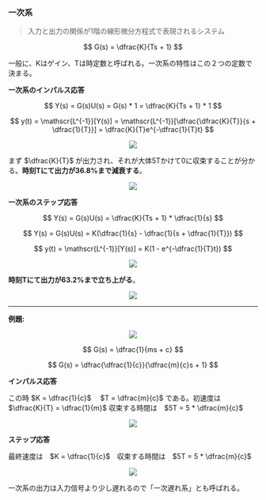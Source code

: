 ### 一次系
> 入力と出力の関係が1階の線形微分方程式で表現されるシステム

$$ 
  G(s) = \dfrac{K}{Ts + 1}
$$

一般に、Kはゲイン、Tは時定数と呼ばれる。一次系の特性はこの２つの定数で決まる。

**一次系のインパルス応答**

$$
  Y(s) = G(s)U(s) = G(s) * 1 = \dfrac{K}{Ts + 1} * 1
$$

$$ 
  y(t) = \mathscr{L^{-1}}[Y(s)] = \mathscr{L^{-1}}[\dfrac{\dfrac{K}{T}}{s + \dfrac{1}{T}}] = \dfrac{K}{T}e^{-\dfrac{1}{T}t}
$$

<p align="center">
    <img src="https://controlabo.com/wp-content/uploads/2020/12/1st_order_system_impulse_response.png"/>
</p>

まず $\dfrac{K}{T}$ が出力され、それが大体5Tかけて0に収束することが分かる。**時刻Tにて出力が36.8%まで減衰する**。

<p align="center">
    <img src="https://controlabo.com/wp-content/uploads/2023/06/1st_order_system_impulse_response_explain.png"/>
</p>

**一次系のステップ応答**

$$
  Y(s) = G(s)U(s)  = \dfrac{K}{Ts + 1} * \dfrac{1}{s}
$$

$$
  Y(s) = G(s)U(s)  = K(\dfrac{1}{s} - \dfrac{1}{s + \dfrac{1}{T}})
$$

$$
  y(t) = \mathscr{L^{-1}}[Y(s)] = K(1 - e^{-\dfrac{1}{T}t})
$$

<p align="center">
    <img src="https://controlabo.com/wp-content/uploads/2020/12/1st_order_system_step_response.png"/>
</p>

**時刻Tにて出力が63.2%まで立ち上がる**。

<p align="center">
    <img src="
https://controlabo.com/wp-content/uploads/2023/06/1st_order_system_step_response_explain.png"/>
</p>

---
**例題:**

<p align="center">
    <img src="https://controlabo.com/wp-content/uploads/2020/09/tf_mechanical_1st.png"/>
</p>

$$
  G(s) = \dfrac{1}{ms + c}
$$

$$
  G(s) = \dfrac{\dfrac{1}{c}}{\dfrac{m}{c}s + 1}
$$

**インパルス応答**

この時 $K = \dfrac{1}{c}$　 $T = \dfrac{m}{c}$ である。初速度は　$\dfrac{K}{T} = \dfrac{1}{m}$ 収束する時間は　$5T = 5 * \dfrac{m}{c}$

<p align="center">
    <img src="https://controlabo.com/wp-content/uploads/2020/12/1st_order_mechanical_system_impulse_response-1.png"/>
</p>

**ステップ応答**

最終速度は　$K = \dfrac{1}{c}$　収束する時間は　$5T = 5 * \dfrac{m}{c}$

<p align="center">
    <img src="https://controlabo.com/wp-content/uploads/2020/12/1st_order_mechanical_system_step_response.png"/>
</p>

一次系の出力は入力信号より少し遅れるので「一次遅れ系」とも呼ばれる。